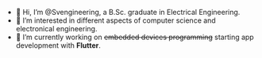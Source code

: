 - 👋 Hi, I’m @Svengineering, a B.Sc. graduate in Electrical Engineering.
- 👀 I’m interested in different aspects of computer science and electronical engineering.
- 🌱 I’m currently working on ~~embedded devices programming~~ starting app development with **Flutter**.

<!---
Svengineering/Svengineering is a ✨ special ✨ repository because its `README.md` (this file) appears on your GitHub profile.
You can click the Preview link to take a look at your changes.
--->
